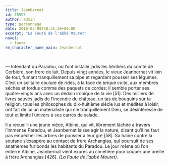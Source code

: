 ```yaml
---
title: Jeanbernat
id: 76593
author: admin
type: personnage
date: 2010-03-09T10:31:30+00:00
excerpt: "La Faute de l'abbé Mouret"
novel:
  - faute
rm_character_name_main: Jeanbernat

---
```

— Intendant du Paradou, où l&rsquo;ont installé jadis les héritiers du comte de Corbière, son frère de lait. Depuis vingt années, le vieux Jeanbernat vit loin de tout, fumant tranquillement sa pipe et regardant pousser ses légumes. C&rsquo;est un solitaire coulure de rides, à la face de brique cuite, aux membres séchés et tordus comme des paquets de cordes; il semble porter ses quatre-vingts ans avec un dédain ironique de la vie [51]. Des milliers de livres sauvés jadis de l&rsquo;incendie du château, un tas de bouquins sur ta religion, tous les philosophes du dix-huitième siècle lus et médités à loisir, ont fait de lui un matérialiste qui nie tranquillement Dieu, se désintéresse de tout et limite l&rsquo;univers à ses carrés de salade.

Il a recueilli une jeune nièce, Albine, qui vit, librement lâchée à travers l&rsquo;immense Paradou, et Jeanbernat laisse agir la nature, disant qu&rsquo;il ne faut pas empêcher les arbres de pousser à leur gré [58]. Sa haine contre la soutane s&rsquo;exaspère au contact de frère Archangias, qui poursuit de ses anathèmes furibonds les habitants du Paradou. Le jour même où l&rsquo;on enterre Albine, Jeanbernat vient exprès au cimetière pour couper une oreille à frère Archangias [426]. _(La Faute de l&rsquo;abbé Mouret)._